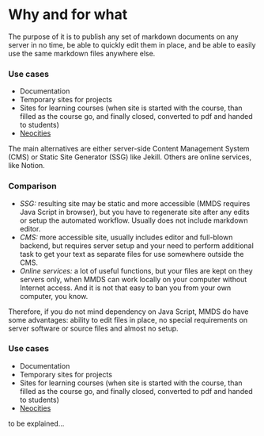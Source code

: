 # Why and for what

The purpose of it is to publish any set of markdown documents on any server in no time,
be able to quickly edit them in place, and be able to easily use the same markdown files anywhere else.

### Use cases

* Documentation
* Temporary sites for projects
* Sites for learning courses (when site is started with the course, than filled as the course go, and finally closed, converted to pdf and handed to students)
* [ Neocities ](https://neocities.org/)
 

The main alternatives are either server-side Content Management System (CMS) or Static Site Generator (SSG) like Jekill. Others are online services, like Notion.

### Comparison

- *SSG:* resulting site may be static and more accessible (MMDS requires Java Script in browser), but you have to regenerate site after any edits or setup the automated workflow. Usually does not include markdown editor.
- *CMS:* more accessible site, usually includes editor and full-blown backend, but requires server setup and your need to perform additional task to get your text as separate files for use somewhere outside the CMS.
- *Online services:* a lot of useful functions, but your files are kept on they
servers only, when MMDS can work locally on your computer without Internet access. And it is not that easy to ban you from your own computer, you know.

Therefore, if you do not mind dependency on Java Script, MMDS do have some advantages: ability to edit files in place, no special requirements on 
server software or source files and almost no setup.  


### Use cases

* Documentation
* Temporary sites for projects
* Sites for learning courses (when site is started with the course, than filled as the course go, and finally closed, converted to pdf and handed to students)
* [ Neocities ](https://neocities.org/)


to be explained...